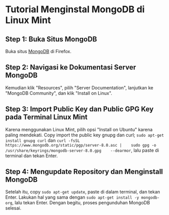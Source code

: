 # Tutorial Menginstal MongoDB di Linux Mint
## Step 1: Buka Situs MongoDB
Buka situs [MongoDB](www.mongodb.com) di Firefox. 
## Step 2: Navigasi ke Dokumentasi Server MongoDB
Kemudian klik "Resources", pilih "Server Documentation", lanjutkan ke "MongoDB Community", dan klik "Install on Linux". 
## Step 3: Import Public Key dan Public GPG Key pada Terminal Linux Mint
Karena menggunakan Linux Mint, pilih opsi "Install on Ubuntu" karena paling mendekati. Copy import the public key gnupg dan curl; `sudo apt-get install gnupg curl` dan `curl -fsSL https://www.mongodb.org/static/pgp/server-8.0.asc |    sudo gpg -o /usr/share/keyrings/mongodb-server-8.0.gpg    --dearmor`, lalu paste di terminal dan tekan Enter. 
## Step 4: Mengupdate Repository dan Menginstall MongoDB
Setelah itu, copy `sudo apt-get update`, paste di dalam terminal, dan tekan Enter. Lakukan hal yang sama dengan `sudo apt-get install -y mongodb-org`, lalu tekan Enter. Dengan begitu, proses pengunduhan MongoDB selesai.
